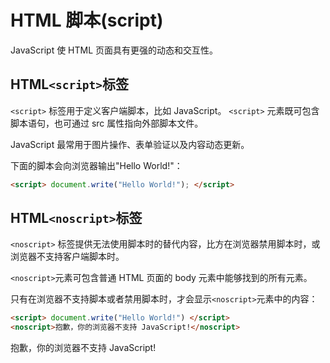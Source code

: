 # HTML 脚本(script)

JavaScript 使 HTML 页面具有更强的动态和交互性。

## HTML`<script>`标签

`<script>` 标签用于定义客户端脚本，比如 JavaScript。
`<script>` 元素既可包含脚本语句，也可通过 src 属性指向外部脚本文件。

JavaScript 最常用于图片操作、表单验证以及内容动态更新。

下面的脚本会向浏览器输出"Hello World!"：
```html
<script> document.write("Hello World!"); </script>
```

<script> document.write("Hello World!"); </script>

## HTML`<noscript>`标签

`<noscript>` 标签提供无法使用脚本时的替代内容，比方在浏览器禁用脚本时，或浏览器不支持客户端脚本时。

`<noscript>`元素可包含普通 HTML 页面的 body 元素中能够找到的所有元素。

只有在浏览器不支持脚本或者禁用脚本时，才会显示` <noscript> `元素中的内容：

```html
<script> document.write("Hello World!") </script> 
<noscript>抱歉，你的浏览器不支持 JavaScript!</noscript>
```



<script> document.write("Hello World!") </script> <noscript>抱歉，你的浏览器不支持 JavaScript!</noscript>